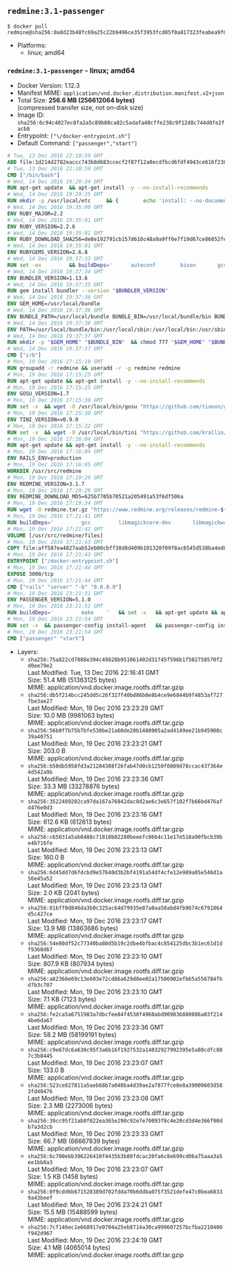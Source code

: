 ## `redmine:3.1-passenger`

```console
$ docker pull redmine@sha256:0a8d23b48fc69a25c22b9496ce35f3953fcd05f0a817323feabea9f00f4a217e
```

-	Platforms:
	-	linux; amd64

### `redmine:3.1-passenger` - linux; amd64

-	Docker Version: 1.12.3
-	Manifest MIME: `application/vnd.docker.distribution.manifest.v2+json`
-	Total Size: **256.6 MB (256612064 bytes)**  
	(compressed transfer size, not on-disk size)
-	Image ID: `sha256:6c94c4027ec8fa2a5c89b80ca82c5adafa40cffe238c9f12d8c744d0fe2facb8`
-	Entrypoint: `["\/docker-entrypoint.sh"]`
-	Default Command: `["passenger","start"]`

```dockerfile
# Tue, 13 Dec 2016 22:10:59 GMT
ADD file:1d214d2782eaccc743b8d683ccecf2f87f12a0ecdfbcd6fdf4943ce616f23870 in / 
# Tue, 13 Dec 2016 22:10:59 GMT
CMD ["/bin/bash"]
# Wed, 14 Dec 2016 19:29:34 GMT
RUN apt-get update 	&& apt-get install -y --no-install-recommends 		bzip2 		ca-certificates 		libffi-dev 		libgdbm3 		libssl-dev 		libyaml-dev 		procps 		zlib1g-dev 	&& rm -rf /var/lib/apt/lists/*
# Wed, 14 Dec 2016 19:29:35 GMT
RUN mkdir -p /usr/local/etc 	&& { 		echo 'install: --no-document'; 		echo 'update: --no-document'; 	} >> /usr/local/etc/gemrc
# Wed, 14 Dec 2016 19:35:00 GMT
ENV RUBY_MAJOR=2.2
# Wed, 14 Dec 2016 19:35:01 GMT
ENV RUBY_VERSION=2.2.6
# Wed, 14 Dec 2016 19:35:01 GMT
ENV RUBY_DOWNLOAD_SHA256=de8e192791cb157d610c48a9a9ff6e7f19d67ce86052feae62b82e3682cc675f
# Wed, 14 Dec 2016 19:35:01 GMT
ENV RUBYGEMS_VERSION=2.6.8
# Wed, 14 Dec 2016 19:37:33 GMT
RUN set -ex 		&& buildDeps=' 		autoconf 		bison 		gcc 		libbz2-dev 		libgdbm-dev 		libglib2.0-dev 		libncurses-dev 		libreadline-dev 		libxml2-dev 		libxslt-dev 		make 		ruby 		wget 	' 	&& apt-get update 	&& apt-get install -y --no-install-recommends $buildDeps 	&& rm -rf /var/lib/apt/lists/* 		&& wget -O ruby.tar.gz "https://cache.ruby-lang.org/pub/ruby/${RUBY_MAJOR%-rc}/ruby-$RUBY_VERSION.tar.gz" 	&& echo "$RUBY_DOWNLOAD_SHA256 *ruby.tar.gz" | sha256sum -c - 		&& mkdir -p /usr/src/ruby 	&& tar -xzf ruby.tar.gz -C /usr/src/ruby --strip-components=1 	&& rm ruby.tar.gz 		&& cd /usr/src/ruby 		&& { 		echo '#define ENABLE_PATH_CHECK 0'; 		echo; 		cat file.c; 	} > file.c.new 	&& mv file.c.new file.c 		&& autoconf 	&& ./configure --disable-install-doc --enable-shared 	&& make -j"$(nproc)" 	&& make install 		&& apt-get purge -y --auto-remove $buildDeps 	&& cd / 	&& rm -r /usr/src/ruby 		&& gem update --system "$RUBYGEMS_VERSION"
# Wed, 14 Dec 2016 19:37:34 GMT
ENV BUNDLER_VERSION=1.13.6
# Wed, 14 Dec 2016 19:37:35 GMT
RUN gem install bundler --version "$BUNDLER_VERSION"
# Wed, 14 Dec 2016 19:37:36 GMT
ENV GEM_HOME=/usr/local/bundle
# Wed, 14 Dec 2016 19:37:36 GMT
ENV BUNDLE_PATH=/usr/local/bundle BUNDLE_BIN=/usr/local/bundle/bin BUNDLE_SILENCE_ROOT_WARNING=1 BUNDLE_APP_CONFIG=/usr/local/bundle
# Wed, 14 Dec 2016 19:37:36 GMT
ENV PATH=/usr/local/bundle/bin:/usr/local/sbin:/usr/local/bin:/usr/sbin:/usr/bin:/sbin:/bin
# Wed, 14 Dec 2016 19:37:37 GMT
RUN mkdir -p "$GEM_HOME" "$BUNDLE_BIN" 	&& chmod 777 "$GEM_HOME" "$BUNDLE_BIN"
# Wed, 14 Dec 2016 19:37:37 GMT
CMD ["irb"]
# Mon, 19 Dec 2016 17:15:10 GMT
RUN groupadd -r redmine && useradd -r -g redmine redmine
# Mon, 19 Dec 2016 17:15:25 GMT
RUN apt-get update && apt-get install -y --no-install-recommends 		ca-certificates 		wget 	&& rm -rf /var/lib/apt/lists/*
# Mon, 19 Dec 2016 17:15:25 GMT
ENV GOSU_VERSION=1.7
# Mon, 19 Dec 2016 17:15:30 GMT
RUN set -x 	&& wget -O /usr/local/bin/gosu "https://github.com/tianon/gosu/releases/download/$GOSU_VERSION/gosu-$(dpkg --print-architecture)" 	&& wget -O /usr/local/bin/gosu.asc "https://github.com/tianon/gosu/releases/download/$GOSU_VERSION/gosu-$(dpkg --print-architecture).asc" 	&& export GNUPGHOME="$(mktemp -d)" 	&& gpg --keyserver ha.pool.sks-keyservers.net --recv-keys B42F6819007F00F88E364FD4036A9C25BF357DD4 	&& gpg --batch --verify /usr/local/bin/gosu.asc /usr/local/bin/gosu 	&& rm -r "$GNUPGHOME" /usr/local/bin/gosu.asc 	&& chmod +x /usr/local/bin/gosu 	&& gosu nobody true
# Mon, 19 Dec 2016 17:15:30 GMT
ENV TINI_VERSION=v0.9.0
# Mon, 19 Dec 2016 17:15:32 GMT
RUN set -x 	&& wget -O /usr/local/bin/tini "https://github.com/krallin/tini/releases/download/$TINI_VERSION/tini" 	&& wget -O /usr/local/bin/tini.asc "https://github.com/krallin/tini/releases/download/$TINI_VERSION/tini.asc" 	&& export GNUPGHOME="$(mktemp -d)" 	&& gpg --keyserver ha.pool.sks-keyservers.net --recv-keys 6380DC428747F6C393FEACA59A84159D7001A4E5 	&& gpg --batch --verify /usr/local/bin/tini.asc /usr/local/bin/tini 	&& rm -r "$GNUPGHOME" /usr/local/bin/tini.asc 	&& chmod +x /usr/local/bin/tini 	&& tini -h
# Mon, 19 Dec 2016 17:16:04 GMT
RUN apt-get update && apt-get install -y --no-install-recommends 		imagemagick 		libmysqlclient18 		libpq5 		libsqlite3-0 				bzr 		git 		mercurial 		openssh-client 		subversion 	&& rm -rf /var/lib/apt/lists/*
# Mon, 19 Dec 2016 17:16:04 GMT
ENV RAILS_ENV=production
# Mon, 19 Dec 2016 17:16:05 GMT
WORKDIR /usr/src/redmine
# Mon, 19 Dec 2016 17:19:29 GMT
ENV REDMINE_VERSION=3.1.7
# Mon, 19 Dec 2016 17:19:29 GMT
ENV REDMINE_DOWNLOAD_MD5=625b7705b70521a205491a53f6df506a
# Mon, 19 Dec 2016 17:19:34 GMT
RUN wget -O redmine.tar.gz "https://www.redmine.org/releases/redmine-${REDMINE_VERSION}.tar.gz" 	&& echo "$REDMINE_DOWNLOAD_MD5 redmine.tar.gz" | md5sum -c - 	&& tar -xvf redmine.tar.gz --strip-components=1 	&& rm redmine.tar.gz files/delete.me log/delete.me 	&& mkdir -p tmp/pdf public/plugin_assets 	&& chown -R redmine:redmine ./
# Mon, 19 Dec 2016 17:21:41 GMT
RUN buildDeps=' 		gcc 		libmagickcore-dev 		libmagickwand-dev 		libmysqlclient-dev 		libpq-dev 		libsqlite3-dev 		make 		patch 	' 	&& set -ex 	&& apt-get update && apt-get install -y $buildDeps --no-install-recommends 	&& rm -rf /var/lib/apt/lists/* 	&& bundle install --without development test 	&& for adapter in mysql2 postgresql sqlite3; do 		echo "$RAILS_ENV:" > ./config/database.yml; 		echo "  adapter: $adapter" >> ./config/database.yml; 		bundle install --without development test; 	done 	&& rm ./config/database.yml 	&& apt-get purge -y --auto-remove $buildDeps
# Mon, 19 Dec 2016 17:21:42 GMT
VOLUME [/usr/src/redmine/files]
# Mon, 19 Dec 2016 17:21:43 GMT
COPY file:aff587ea4827aab52eb00cbff38d8d409b101320f09f8ac6545d538ba4ed8f4f in / 
# Mon, 19 Dec 2016 17:21:43 GMT
ENTRYPOINT ["/docker-entrypoint.sh"]
# Mon, 19 Dec 2016 17:21:44 GMT
EXPOSE 3000/tcp
# Mon, 19 Dec 2016 17:21:44 GMT
CMD ["rails" "server" "-b" "0.0.0.0"]
# Mon, 19 Dec 2016 23:21:31 GMT
ENV PASSENGER_VERSION=5.1.0
# Mon, 19 Dec 2016 23:21:52 GMT
RUN buildDeps=' 		make 	' 	&& set -x 	&& apt-get update && apt-get install -y --no-install-recommends $buildDeps && rm -rf /var/lib/apt/lists/* 	&& gem install passenger --version "$PASSENGER_VERSION" 	&& apt-get purge -y --auto-remove $buildDeps
# Mon, 19 Dec 2016 23:21:54 GMT
RUN set -x 	&& passenger-config install-agent 	&& passenger-config install-standalone-runtime
# Mon, 19 Dec 2016 23:21:54 GMT
CMD ["passenger" "start"]
```

-	Layers:
	-	`sha256:75a822cd7888e394c49828b951061402d31745f596b1f502758570f2d0ee79e2`  
		Last Modified: Tue, 13 Dec 2016 22:16:41 GMT  
		Size: 51.4 MB (51363125 bytes)  
		MIME: application/vnd.docker.image.rootfs.diff.tar.gzip
	-	`sha256:db5f214bcc245dd5c26f327f40bd86b0e8b4ce9e6844b9f4853af727fbe3ae27`  
		Last Modified: Mon, 19 Dec 2016 23:23:29 GMT  
		Size: 10.0 MB (9981063 bytes)  
		MIME: application/vnd.docker.image.rootfs.diff.tar.gzip
	-	`sha256:56b0f7b75b7bfe530be21a60de20b1480905a2ad4149ee21b945900c39a40751`  
		Last Modified: Mon, 19 Dec 2016 23:23:21 GMT  
		Size: 203.0 B  
		MIME: application/vnd.docker.image.rootfs.diff.tar.gzip
	-	`sha256:b50db5958fd3a21284388f26fab47d0cb1250f0809d78ccac437364e4d542a9b`  
		Last Modified: Mon, 19 Dec 2016 23:23:36 GMT  
		Size: 33.3 MB (33278876 bytes)  
		MIME: application/vnd.docker.image.rootfs.diff.tar.gzip
	-	`sha256:3522489202ca97da167a76842dac8d2ae6c3e657f102f7b66bd476afd476e0d3`  
		Last Modified: Mon, 19 Dec 2016 23:23:16 GMT  
		Size: 612.6 KB (612613 bytes)  
		MIME: application/vnd.docker.image.rootfs.diff.tar.gzip
	-	`sha256:c65031a5ab0488c71810b02280beeefc0664c11e17e518a90fbcb39be4b716fe`  
		Last Modified: Mon, 19 Dec 2016 23:23:13 GMT  
		Size: 160.0 B  
		MIME: application/vnd.docker.image.rootfs.diff.tar.gzip
	-	`sha256:6d45dd7d6fdcbd9e57640d3b2bf4191a54df4cfe12e989a05e546d1a56e45a52`  
		Last Modified: Mon, 19 Dec 2016 23:23:13 GMT  
		Size: 2.0 KB (2041 bytes)  
		MIME: application/vnd.docker.image.rootfs.diff.tar.gzip
	-	`sha256:81bff0d846da3b0c325ac64d79935e87a0aa58abd4fb9674c6791864d5c427ce`  
		Last Modified: Mon, 19 Dec 2016 23:23:17 GMT  
		Size: 13.9 MB (13863686 bytes)  
		MIME: application/vnd.docker.image.rootfs.diff.tar.gzip
	-	`sha256:54e80df52c77340ba80d5b19c2dbe4bfbac4c854125dbc3b1ec61d1df9360d67`  
		Last Modified: Mon, 19 Dec 2016 23:23:10 GMT  
		Size: 807.9 KB (807934 bytes)  
		MIME: application/vnd.docker.image.rootfs.diff.tar.gzip
	-	`sha256:a82360e69c13e603e72cd86a629d8ee02a17506902efb65a556784fbd7b3c707`  
		Last Modified: Mon, 19 Dec 2016 23:23:10 GMT  
		Size: 7.1 KB (7123 bytes)  
		MIME: application/vnd.docker.image.rootfs.diff.tar.gzip
	-	`sha256:fe2ca5a6751983a7dbcfee84f4538f4960abd909836880086a03f2144be6da67`  
		Last Modified: Mon, 19 Dec 2016 23:23:36 GMT  
		Size: 58.2 MB (58199191 bytes)  
		MIME: application/vnd.docker.image.rootfs.diff.tar.gzip
	-	`sha256:c9e67dc6a630c95f3a6b16f1927532a14032927992395e5a80cdfc887c3b8445`  
		Last Modified: Mon, 19 Dec 2016 23:23:07 GMT  
		Size: 133.0 B  
		MIME: application/vnd.docker.image.rootfs.diff.tar.gzip
	-	`sha256:523ce827811a5aeb68b7a040ba4d39ae2a7877fce8e8a39000603d583fd40476`  
		Last Modified: Mon, 19 Dec 2016 23:23:08 GMT  
		Size: 2.3 MB (2273006 bytes)  
		MIME: application/vnd.docker.image.rootfs.diff.tar.gzip
	-	`sha256:39cc95f21ab8f022ea365e290c92e7e70093f8c4e20cd3d4e366f90db7a3d2cb`  
		Last Modified: Mon, 19 Dec 2016 23:23:33 GMT  
		Size: 66.7 MB (66667839 bytes)  
		MIME: application/vnd.docker.image.rootfs.diff.tar.gzip
	-	`sha256:6c700ebb396226410f4435b3b80fdcac20fa6c8e699cd06a75aaa3a5ee1bb8a3`  
		Last Modified: Mon, 19 Dec 2016 23:23:07 GMT  
		Size: 1.5 KB (1458 bytes)  
		MIME: application/vnd.docker.image.rootfs.diff.tar.gzip
	-	`sha256:0f9cdd6b671528389d702fdda70b6ddba075f3521defe47c0bea68339a43beef`  
		Last Modified: Mon, 19 Dec 2016 23:24:21 GMT  
		Size: 15.5 MB (15488599 bytes)  
		MIME: application/vnd.docker.image.rootfs.diff.tar.gzip
	-	`sha256:7cf146ec1e668917e0704a25eb8714a30ca999607257bcfba2210400f942d967`  
		Last Modified: Mon, 19 Dec 2016 23:24:19 GMT  
		Size: 4.1 MB (4065014 bytes)  
		MIME: application/vnd.docker.image.rootfs.diff.tar.gzip
